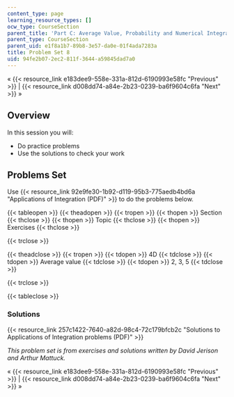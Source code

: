 ```yaml
---
content_type: page
learning_resource_types: []
ocw_type: CourseSection
parent_title: 'Part C: Average Value, Probability and Numerical Integration'
parent_type: CourseSection
parent_uid: e1f8a1b7-89b8-3e57-da0e-01f4ada7283a
title: Problem Set 8
uid: 94fe2b07-2ec2-811f-3644-a59845dad7a0
---
```


« {{< resource_link e183dee9-558e-331a-812d-6190993e58fc "Previous" >}} | {{< resource_link d008dd74-a84e-2b23-0239-ba6f9604c6fa "Next" >}} »

Overview
--------

In this session you will:

*   Do practice problems
*   Use the solutions to check your work

Problems Set
------------

Use {{< resource_link 92e9fe30-1b92-d119-95b3-775aedb4bd6a "Applications of Integration (PDF)" >}} to do the problems below.

{{< tableopen >}}
{{< theadopen >}}
{{< tropen >}}
{{< thopen >}}
Section
{{< thclose >}}
{{< thopen >}}
Topic
{{< thclose >}}
{{< thopen >}}
Exercises
{{< thclose >}}

{{< trclose >}}

{{< theadclose >}}
{{< tropen >}}
{{< tdopen >}}
4D
{{< tdclose >}}
{{< tdopen >}}
Average value
{{< tdclose >}}
{{< tdopen >}}
2, 3, 5
{{< tdclose >}}

{{< trclose >}}

{{< tableclose >}}

### Solutions

{{< resource_link 257c1422-7640-a82d-98c4-72c179bfcb2c "Solutions to Applications of Integration problems (PDF)" >}}

_This problem set is from exercises and solutions written by David Jerison and Arthur Mattuck._

« {{< resource_link e183dee9-558e-331a-812d-6190993e58fc "Previous" >}} | {{< resource_link d008dd74-a84e-2b23-0239-ba6f9604c6fa "Next" >}} »
